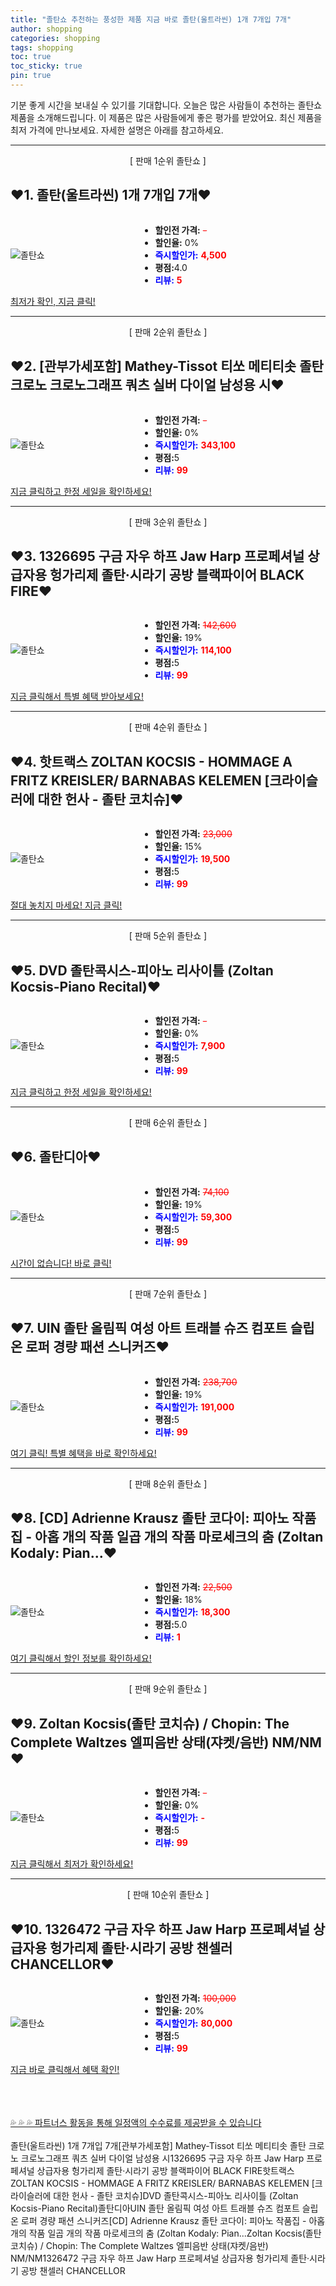 ```yaml
---
title: "졸탄쇼 추천하는 풍성한 제품 지금 바로 졸탄(울트라씬) 1개 7개입 7개"
author: shopping
categories: shopping
tags: shopping
toc: true
toc_sticky: true
pin: true
---
```

기분 좋게 시간을 보내실 수 있기를 기대합니다. 오늘은 많은 사람들이 추천하는 졸탄쇼 제품을 소개해드립니다. 이 제품은 많은 사람들에게 좋은 평가를 받았어요. 최신 제품을 최저 가격에 만나보세요. 자세한 설명은 아래를 참고하세요.

---
<p class="toplist" style="margin: 0 auto; display: block; width: fit-content;">[ 판매 1순위 졸탄쇼 ]</p>

<h2><strong>❤️1. 졸탄(울트라씬) 1개 7개입 7개❤️</strong></h2>

<div style="display: flex; align-items: center;">
    <div style="flex: 0.4;">
        <img src="https://thumbnail9.coupangcdn.com/thumbnails/remote/230x230ex/image/vendor_inventory/images/2015/12/15/15/2/1fcdd67d-1154-45ae-b427-7ab82a71ea13.jpg" alt="졸탄쇼" style="max-width: 100%;">
    </div>
    <div style="flex: 0.6; margin-left: 10px;">
        <ul>
            <li><strong>할인전 가격:</strong> <del style="color: red;">-</del></li>
            <li><strong>할인율:</strong> 0%</li>
            <li><span style='color:blue'><strong>즉시할인가:</strong></span> <span style='color:red'><strong>4,500</strong></span></li>
            <li><strong>평점:</strong>4.0</li>
            <li><span style='color:blue'><strong>리뷰:</strong></span> <span style='color:red'><strong>5</strong></span></li>
        </ul>
    </div>
</div>
<div class="center">
    <a href="https://selin100587001.github.io?lptag=AF9450613&subid=githubio&pageKey=710317&traceid=V0-153&itemId=2619413&vendorItemId=3007873142" class="myButton">
        최저가 확인, 지금 클릭!
    </a>
</div>


---
<p class="toplist" style="margin: 0 auto; display: block; width: fit-content;">[ 판매 2순위 졸탄쇼 ]</p>

<h2><strong>❤️2. [관부가세포함] Mathey-Tissot 티쏘 메티티솟 졸탄 크로노 크로노그래프 쿼츠 실버 다이얼 남성용 시❤️</strong></h2>

<div style="display: flex; align-items: center;">
    <div style="flex: 0.4;">
        <img src="https://thumbnail8.coupangcdn.com/thumbnails/remote/230x230ex/image/vendor_inventory/e013/fd1b4db343594ea0c2d6947e12f640ef211dc6c8780fa7d5ef3454e70e99.jpg" alt="졸탄쇼" style="max-width: 100%;">
    </div>
    <div style="flex: 0.6; margin-left: 10px;">
        <ul>
            <li><strong>할인전 가격:</strong> <del style="color: red;">-</del></li>
            <li><strong>할인율:</strong> 0%</li>
            <li><span style='color:blue'><strong>즉시할인가:</strong></span> <span style='color:red'><strong>343,100</strong></span></li>
            <li><strong>평점:</strong>5</li>
            <li><span style='color:blue'><strong>리뷰:</strong></span> <span style='color:red'><strong>99</strong></span></li>
        </ul>
    </div>
</div>
<div class="center">
    <a href="https://selin100587001.github.io?lptag=AF9450613&subid=githubio&pageKey=8253456092&traceid=V0-153&itemId=23764827917&vendorItemId=90789192607" class="myButton">
        지금 클릭하고 한정 세일을 확인하세요!
    </a>
</div>


---
<p class="toplist" style="margin: 0 auto; display: block; width: fit-content;">[ 판매 3순위 졸탄쇼 ]</p>

<h2><strong>❤️3. 1326695 구금 자우 하프 Jaw Harp 프로페셔널 상급자용 헝가리제 졸탄·시라기 공방 블랙파이어 BLACK FIRE❤️</strong></h2>

<div style="display: flex; align-items: center;">
    <div style="flex: 0.4;">
        <img src="https://thumbnail8.coupangcdn.com/thumbnails/remote/230x230ex/image/vendor_inventory/f049/28d4c5867e6f52276d14ef0f9c4a17ea5a6a2bfb75ca731cc1e3f912cc23.jpg" alt="졸탄쇼" style="max-width: 100%;">
    </div>
    <div style="flex: 0.6; margin-left: 10px;">
        <ul>
            <li><strong>할인전 가격:</strong> <del style="color: red;">142,600</del></li>
            <li><strong>할인율:</strong> 19%</li>
            <li><span style='color:blue'><strong>즉시할인가:</strong></span> <span style='color:red'><strong>114,100</strong></span></li>
            <li><strong>평점:</strong>5</li>
            <li><span style='color:blue'><strong>리뷰:</strong></span> <span style='color:red'><strong>99</strong></span></li>
        </ul>
    </div>
</div>
<div class="center">
    <a href="https://selin100587001.github.io?lptag=AF9450613&subid=githubio&pageKey=7981673949&traceid=V0-153&itemId=22150610024&vendorItemId=90205662533" class="myButton">
        지금 클릭해서 특별 혜택 받아보세요!
    </a>
</div>


---
<p class="toplist" style="margin: 0 auto; display: block; width: fit-content;">[ 판매 4순위 졸탄쇼 ]</p>

<h2><strong>❤️4. 핫트랙스 ZOLTAN KOCSIS - HOMMAGE A FRITZ KREISLER/ BARNABAS KELEMEN [크라이슬러에 대한 헌사 - 졸탄 코치슈]❤️</strong></h2>

<div style="display: flex; align-items: center;">
    <div style="flex: 0.4;">
        <img src="https://thumbnail6.coupangcdn.com/thumbnails/remote/230x230ex/image/vendor_inventory/3d88/f79052fe43185ba40d14eb0cc83613826c5cc5a4c68bacdf3960f15e1525.jpg" alt="졸탄쇼" style="max-width: 100%;">
    </div>
    <div style="flex: 0.6; margin-left: 10px;">
        <ul>
            <li><strong>할인전 가격:</strong> <del style="color: red;">23,000</del></li>
            <li><strong>할인율:</strong> 15%</li>
            <li><span style='color:blue'><strong>즉시할인가:</strong></span> <span style='color:red'><strong>19,500</strong></span></li>
            <li><strong>평점:</strong>5</li>
            <li><span style='color:blue'><strong>리뷰:</strong></span> <span style='color:red'><strong>99</strong></span></li>
        </ul>
    </div>
</div>
<div class="center">
    <a href="https://selin100587001.github.io?lptag=AF9450613&subid=githubio&pageKey=7472329466&traceid=V0-153&itemId=19500605314&vendorItemId=86610021175" class="myButton">
        절대 놓치지 마세요! 지금 클릭!
    </a>
</div>


---
<p class="toplist" style="margin: 0 auto; display: block; width: fit-content;">[ 판매 5순위 졸탄쇼 ]</p>

<h2><strong>❤️5. DVD 졸탄콕시스-피아노 리사이틀 (Zoltan Kocsis-Piano Recital)❤️</strong></h2>

<div style="display: flex; align-items: center;">
    <div style="flex: 0.4;">
        <img src="https://thumbnail6.coupangcdn.com/thumbnails/remote/230x230ex/image/vendor_inventory/679a/bce8225a7f3d18e321e8a81b3ec297589e8eb1176534b559ba27c3d3e760.jpg" alt="졸탄쇼" style="max-width: 100%;">
    </div>
    <div style="flex: 0.6; margin-left: 10px;">
        <ul>
            <li><strong>할인전 가격:</strong> <del style="color: red;">-</del></li>
            <li><strong>할인율:</strong> 0%</li>
            <li><span style='color:blue'><strong>즉시할인가:</strong></span> <span style='color:red'><strong>7,900</strong></span></li>
            <li><strong>평점:</strong>5</li>
            <li><span style='color:blue'><strong>리뷰:</strong></span> <span style='color:red'><strong>99</strong></span></li>
        </ul>
    </div>
</div>
<div class="center">
    <a href="https://selin100587001.github.io?lptag=AF9450613&subid=githubio&pageKey=2031072306&traceid=V0-153&itemId=3453780621&vendorItemId=71440175302" class="myButton">
        지금 클릭하고 한정 세일을 확인하세요!
    </a>
</div>


---
<p class="toplist" style="margin: 0 auto; display: block; width: fit-content;">[ 판매 6순위 졸탄쇼 ]</p>

<h2><strong>❤️6. 졸탄디아❤️</strong></h2>

<div style="display: flex; align-items: center;">
    <div style="flex: 0.4;">
        <img src="https://thumbnail9.coupangcdn.com/thumbnails/remote/230x230ex/image/vendor_inventory/0be6/e9a1a31a17ea54eb3a4cb4886f97ee68418404432b0a712c194d53445580.jpg" alt="졸탄쇼" style="max-width: 100%;">
    </div>
    <div style="flex: 0.6; margin-left: 10px;">
        <ul>
            <li><strong>할인전 가격:</strong> <del style="color: red;">74,100</del></li>
            <li><strong>할인율:</strong> 19%</li>
            <li><span style='color:blue'><strong>즉시할인가:</strong></span> <span style='color:red'><strong>59,300</strong></span></li>
            <li><strong>평점:</strong>5</li>
            <li><span style='color:blue'><strong>리뷰:</strong></span> <span style='color:red'><strong>99</strong></span></li>
        </ul>
    </div>
</div>
<div class="center">
    <a href="https://selin100587001.github.io?lptag=AF9450613&subid=githubio&pageKey=8109743928&traceid=V0-153&itemId=22968195734&vendorItemId=90002196011" class="myButton">
        시간이 없습니다! 바로 클릭!
    </a>
</div>


---
<p class="toplist" style="margin: 0 auto; display: block; width: fit-content;">[ 판매 7순위 졸탄쇼 ]</p>

<h2><strong>❤️7. UIN 졸탄 올림픽 여성 아트 트래블 슈즈 컴포트 슬립 온 로퍼 경량 패션 스니커즈❤️</strong></h2>

<div style="display: flex; align-items: center;">
    <div style="flex: 0.4;">
        <img src="https://thumbnail7.coupangcdn.com/thumbnails/remote/230x230ex/image/vendor_inventory/1fa2/81799a67ca850f1d19d56310b5b3c6838ae220125f7a0bc95e1c57cca4c5.jpg" alt="졸탄쇼" style="max-width: 100%;">
    </div>
    <div style="flex: 0.6; margin-left: 10px;">
        <ul>
            <li><strong>할인전 가격:</strong> <del style="color: red;">238,700</del></li>
            <li><strong>할인율:</strong> 19%</li>
            <li><span style='color:blue'><strong>즉시할인가:</strong></span> <span style='color:red'><strong>191,000</strong></span></li>
            <li><strong>평점:</strong>5</li>
            <li><span style='color:blue'><strong>리뷰:</strong></span> <span style='color:red'><strong>99</strong></span></li>
        </ul>
    </div>
</div>
<div class="center">
    <a href="https://selin100587001.github.io?lptag=AF9450613&subid=githubio&pageKey=8181942875&traceid=V0-153&itemId=23394912522&vendorItemId=90422204207" class="myButton">
        여기 클릭! 특별 혜택을 바로 확인하세요!
    </a>
</div>


---
<p class="toplist" style="margin: 0 auto; display: block; width: fit-content;">[ 판매 8순위 졸탄쇼 ]</p>

<h2><strong>❤️8. [CD] Adrienne Krausz 졸탄 코다이: 피아노 작품집 - 아홉 개의 작품 일곱 개의 작품 마로세크의 춤 (Zoltan Kodaly: Pian...❤️</strong></h2>

<div style="display: flex; align-items: center;">
    <div style="flex: 0.4;">
        <img src="https://thumbnail6.coupangcdn.com/thumbnails/remote/230x230ex/image/vendor_inventory/e492/b07c65e8d1702688cd6b04da539a66496936003d3a3b5eb8c11b07921c35.png" alt="졸탄쇼" style="max-width: 100%;">
    </div>
    <div style="flex: 0.6; margin-left: 10px;">
        <ul>
            <li><strong>할인전 가격:</strong> <del style="color: red;">22,500</del></li>
            <li><strong>할인율:</strong> 18%</li>
            <li><span style='color:blue'><strong>즉시할인가:</strong></span> <span style='color:red'><strong>18,300</strong></span></li>
            <li><strong>평점:</strong>5.0</li>
            <li><span style='color:blue'><strong>리뷰:</strong></span> <span style='color:red'><strong>1</strong></span></li>
        </ul>
    </div>
</div>
<div class="center">
    <a href="https://selin100587001.github.io?lptag=AF9450613&subid=githubio&pageKey=1268078629&traceid=V0-153&itemId=2271779960&vendorItemId=70268988887" class="myButton">
        여기 클릭해서 할인 정보를 확인하세요!
    </a>
</div>


---
<p class="toplist" style="margin: 0 auto; display: block; width: fit-content;">[ 판매 9순위 졸탄쇼 ]</p>

<h2><strong>❤️9. Zoltan Kocsis(졸탄 코치슈) / Chopin: The Complete Waltzes 엘피음반 상태(쟈켓/음반) NM/NM❤️</strong></h2>

<div style="display: flex; align-items: center;">
    <div style="flex: 0.4;">
        <img src="https://thumbnail7.coupangcdn.com/thumbnails/remote/230x230ex/image/vendor_inventory/a784/0541165c685f1b2add82d49eb5d1cedbc60ccacad243be46d65a597d845f.jpg" alt="졸탄쇼" style="max-width: 100%;">
    </div>
    <div style="flex: 0.6; margin-left: 10px;">
        <ul>
            <li><strong>할인전 가격:</strong> <del style="color: red;">-</del></li>
            <li><strong>할인율:</strong> 0%</li>
            <li><span style='color:blue'><strong>즉시할인가:</strong></span> <span style='color:red'><strong>-</strong></span></li>
            <li><strong>평점:</strong>5</li>
            <li><span style='color:blue'><strong>리뷰:</strong></span> <span style='color:red'><strong>99</strong></span></li>
        </ul>
    </div>
</div>
<div class="center">
    <a href="https://selin100587001.github.io?lptag=AF9450613&subid=githubio&pageKey=8164166130&traceid=V0-153&itemId=23288077266&vendorItemId=90320321403" class="myButton">
        지금 클릭해서 최저가 확인하세요!
    </a>
</div>


---
<p class="toplist" style="margin: 0 auto; display: block; width: fit-content;">[ 판매 10순위 졸탄쇼 ]</p>

<h2><strong>❤️10. 1326472 구금 자우 하프 Jaw Harp 프로페셔널 상급자용 헝가리제 졸탄·시라기 공방 챈셀러 CHANCELLOR❤️</strong></h2>

<div style="display: flex; align-items: center;">
    <div style="flex: 0.4;">
        <img src="https://thumbnail8.coupangcdn.com/thumbnails/remote/230x230ex/image/vendor_inventory/ab78/4e7c4036d2aaaf0204314e88bb92057e6c5595641955b9d6ef5233d2449c.jpg" alt="졸탄쇼" style="max-width: 100%;">
    </div>
    <div style="flex: 0.6; margin-left: 10px;">
        <ul>
            <li><strong>할인전 가격:</strong> <del style="color: red;">100,000</del></li>
            <li><strong>할인율:</strong> 20%</li>
            <li><span style='color:blue'><strong>즉시할인가:</strong></span> <span style='color:red'><strong>80,000</strong></span></li>
            <li><strong>평점:</strong>5</li>
            <li><span style='color:blue'><strong>리뷰:</strong></span> <span style='color:red'><strong>99</strong></span></li>
        </ul>
    </div>
</div>
<div class="center">
    <a href="https://selin100587001.github.io?lptag=AF9450613&subid=githubio&pageKey=7926489517&traceid=V0-153&itemId=21791345973&vendorItemId=90205715315" class="myButton">
        지금 바로 클릭해서 혜택 확인!
    </a>
</div>

<br><br><br>[💦 💦 💦 파트너스 활동을 통해 일정액의 수수료를 제공받을 수 있습니다](https://link.coupang.com/a/bcpT2c)<br><br>졸탄(울트라씬) 1개 7개입 7개[관부가세포함] Mathey-Tissot 티쏘 메티티솟 졸탄 크로노 크로노그래프 쿼츠 실버 다이얼 남성용 시1326695 구금 자우 하프 Jaw Harp 프로페셔널 상급자용 헝가리제 졸탄·시라기 공방 블랙파이어 BLACK FIRE핫트랙스 ZOLTAN KOCSIS - HOMMAGE A FRITZ KREISLER/ BARNABAS KELEMEN [크라이슬러에 대한 헌사 - 졸탄 코치슈]DVD 졸탄콕시스-피아노 리사이틀 (Zoltan Kocsis-Piano Recital)졸탄디아UIN 졸탄 올림픽 여성 아트 트래블 슈즈 컴포트 슬립 온 로퍼 경량 패션 스니커즈[CD] Adrienne Krausz 졸탄 코다이: 피아노 작품집 - 아홉 개의 작품 일곱 개의 작품 마로세크의 춤 (Zoltan Kodaly: Pian...Zoltan Kocsis(졸탄 코치슈) / Chopin: The Complete Waltzes 엘피음반 상태(쟈켓/음반) NM/NM1326472 구금 자우 하프 Jaw Harp 프로페셔널 상급자용 헝가리제 졸탄·시라기 공방 챈셀러 CHANCELLOR